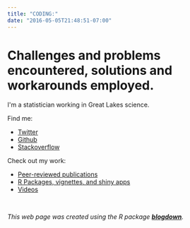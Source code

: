 ```yaml
---
title: "CODING:"
date: "2016-05-05T21:48:51-07:00"
---
```


# Challenges and problems encountered, solutions and workarounds employed.

I'm a statistician working in Great Lakes science.

Find me:  

* [Twitter](https://twitter.com/JeanVAdams)
* [Github](https://github.com/JVAdams)
* [Stackoverflow](https://stackoverflow.com/users/2140956/jean-v-adams)

Check out my work:

* [Peer-reviewed publications](https://github.com/JVAdams/Ref/blob/master/Pubs.md)
* [R Packages, vignettes, and shiny apps](https://github.com/JVAdams/Ref/blob/master/Rpkgs.md)
* [Videos](https://github.com/JVAdams/Ref/blob/master/Vids.md)

<br>

_This web page was created using the R package [**blogdown**](https://github.com/rstudio/blogdown)._
